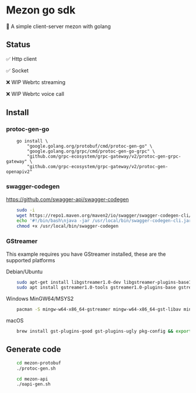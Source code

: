 # Mezon go sdk

🚀 A simple client-server mezon with golang

## Status

✅ Http client

✅ Socket

❌ WIP Webrtc streaming

❌ WIP Webrtc voice call

## Install

### protoc-gen-go

```shell
    go install \
        "google.golang.org/protobuf/cmd/protoc-gen-go" \
        "google.golang.org/grpc/cmd/protoc-gen-go-grpc" \
        "github.com/grpc-ecosystem/grpc-gateway/v2/protoc-gen-grpc-gateway" \
        "github.com/grpc-ecosystem/grpc-gateway/v2/protoc-gen-openapiv2"
```

### swagger-codegen
<https://github.com/swagger-api/swagger-codegen>

```bash
    sudo -i
    wget https://repo1.maven.org/maven2/io/swagger/swagger-codegen-cli/2.4.8/swagger-codegen-cli-2.4.8.jar  -O /usr/local/bin/swagger-codegen-cli.jar
    echo '#!/bin/bash\njava -jar /usr/local/bin/swagger-codegen-cli.jar "$@"' > /usr/local/bin/swagger-codegen
    chmod +x /usr/local/bin/swagger-codegen
```

### GStreamer
This example requires you have GStreamer installed, these are the supported platforms

Debian/Ubuntu
```bash
    sudo apt-get install libgstreamer1.0-dev libgstreamer-plugins-base1.0-dev gstreamer1.0-plugins-good
    sudo apt install gstreamer1.0-tools gstreamer1.0-plugins-base gstreamer1.0-plugins-good gstreamer1.0-plugins-bad gstreamer1.0-plugins-ugly gstreamer1.0-libav
```

Windows MinGW64/MSYS2
```bash
    pacman -S mingw-w64-x86_64-gstreamer mingw-w64-x86_64-gst-libav mingw-w64-x86_64-gst-plugins-good mingw-w64-x86_64-gst-plugins-bad mingw-w64-x86_64-gst-plugins-ugly
```

macOS
```bash
    brew install gst-plugins-good gst-plugins-ugly pkg-config && export PKG_CONFIG_PATH="/usr/local/opt/libffi/lib/pkgconfig"
```

## Generate code

```bash
    cd mezon-protobuf
    ./protoc-gen.sh
```

```bash
    cd mezon-api
    ./oapi-gen.sh
```
